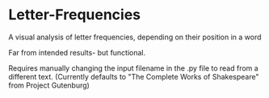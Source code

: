 # Letter-Frequencies
A visual analysis of letter frequencies, depending on their position in a word

Far from intended results- but functional.  

Requires manually changing the input filename in the .py file to read from a different text. (Currently defaults to "The Complete Works of Shakespeare" from Project Gutenburg)
